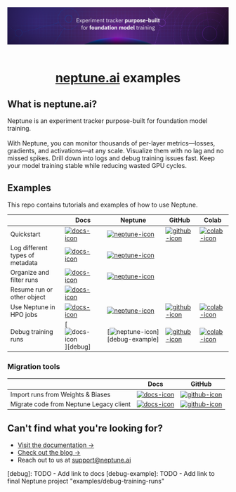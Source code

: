 <div align="center">
    <img src="https://raw.githubusercontent.com/neptune-ai/neptune-client/assets/readme/Github-cover-022025.png" width="1500" />
    &nbsp;
 <h1><a href="https://neptune.ai">neptune.ai</a> examples</h1>
</div>

## What is neptune.ai?

Neptune is an experiment tracker purpose-built for foundation model training.<br>
<br>
With Neptune, you can monitor thousands of per-layer metrics—losses, gradients, and activations—at any scale. Visualize them with no lag and no missed spikes. Drill down into logs and debug training issues fast. Keep your model training stable while reducing wasted GPU cycles.<br>

## Examples

This repo contains tutorials and examples of how to use Neptune.

|                                 | Docs                         | Neptune                                 | GitHub                         | Colab                      |
| ------------------------------- | ---------------------------- | --------------------------------------- | ------------------------------ | -------------------------- |
| Quickstart                      | [![docs-icon]][quickstart]   | [![neptune-icon]][quickstart-example]   | [![github-icon]][qs-notebook]  | [![colab-icon]][qs-colab]  |
| Log different types of metadata | [![docs-icon]][log-metadata] | [![neptune-icon]][log-metadata-example] |                                |                            |
| Organize and filter runs        | [![docs-icon]][runs-table]   | [![neptune-icon]][runs-table-example]   |                                |                            |
| Resume run or other object      | [![docs-icon]][resume-run]   |                                         |                                |                            |
| Use Neptune in HPO jobs         | [![docs-icon]][hpo]          | [![neptune-icon]][hpo-example]          | [![github-icon]][hpo-notebook] | [![colab-icon]][hpo-colab] |
| Debug training runs             | [![docs-icon]][debug]        | [![neptune-icon]][debug-example]        | [![github-icon]][debug-notebook] | [![colab-icon]][debug-colab] |

### Migration tools

|                                         | Docs                         | GitHub                            |
| --------------------------------------- | -----------------------------| --------------------------------- |
| Import runs from Weights & Biases       | [![docs-icon]][from-wandb]   | [![github-icon]][from-wandb-code] |
| Migrate code from Neptune Legacy client | [![docs-icon]][from-legacy]  | [![github-icon]][from-legacy-code] |

## Can't find what you're looking for?

- [Visit the documentation &rarr;][docs]
- [Check out the blog &rarr;][blog]
- Reach out to us at [support@neptune.ai](mailto:support@neptune.ai)


<!-- Internal -->
[from-wandb-code]: utils/migration_tools/from_wandb/
[from-legacy-code]: utils/migration_tools/from_legacy_neptune/
[hpo-notebook]: how-to-guides/hpo/notebooks/Neptune_HPO.ipynb
[hpo-colab]: https://colab.research.google.com/github/neptune-ai/scale-examples/blob/master/how-to-guides/hpo/notebooks/Neptune_HPO.ipynb
[qs-notebook]: how-to-guides/quickstart/notebooks/neptune_quickstart.ipynb
[qs-colab]: https://colab.research.google.com/github/neptune-ai/scale-examples/blob/master/how-to-guides/quickstart/notebooks/neptune_quickstart.ipynb
[debug-notebook]: how-to-guides/debug-model-training-runs/debug_training_runs.ipynb
[debug-colab]: https://colab.research.google.com/github/neptune-ai/scale-examples/blob/master/how-to-guides/debug-model-training-runs/debug_training_runs.ipynb

<!-- External -->
[blog]: https://neptune.ai/blog
[docs]: https://docs.neptune.ai/
[from-legacy]: https://docs.neptune.ai/migration_neptune
[from-wandb]: https://docs.neptune.ai/migration_wandb
[hpo]: https://docs.neptune.ai/hpo_tutorial
[hpo-example]: https://scale.neptune.ai/o/examples/org/hpo/runs/table?viewId=9d44261f-32a1-42e7-96ff-9b35edc4be66
[log-metadata]: https://docs.neptune.ai/log_metadata
[log-metadata-example]: https://scale.neptune.ai/o/examples/org/LLM-Pretraining/runs/details?viewId=9e6a41f4-69a5-4d9f-951c-b1304f2acf12&detailsTab=dashboard&dashboardId=9e6a5c4c-0c39-491f-9811-87eeb39a2603&runIdentificationKey=LLM-29&type=run&compare=uMlyIDUTmecveIHVma0eEB95Ei5xu8F_9qHOh0nynbtM
[quickstart]: https://docs.neptune.ai/quickstart
[quickstart-example]: https://scale.neptune.ai/examples/quickstart/reports/9ea26258-2aed-4441-9b58-bab619215f6f
[resume-run]: https://docs.neptune.ai/resume_run
[runs-table]: https://docs.neptune.ai/runs_table
[runs-table-example]: https://scale.neptune.ai/o/examples/org/LLM-Pretraining/runs/table?viewId=9e746462-f045-4ff2-9ac4-e41fa349b04d&detailsTab=dashboard&dash=table&type=run&compare=auto-5
[debug]: TODO - Add link to docs
[debug-example]: TODO - Add link to final Neptune project "examples/debug-training-runs"

<!-- Clickable icons -->
[docs-icon]: https://neptune.ai/wp-content/uploads/2023/06/file_icon.svg "Read the documentation"
[neptune-icon]: https://neptune.ai/wp-content/uploads/2023/01/Signet-svg-16x16-1.svg "See Neptune example"
[github-icon]: https://neptune.ai/wp-content/uploads/2023/06/Github-Monochrome-1.svg "See code on GitHub"
[colab-icon]: https://neptune.ai/wp-content/uploads/colab-icon.png "Open in Colab"
